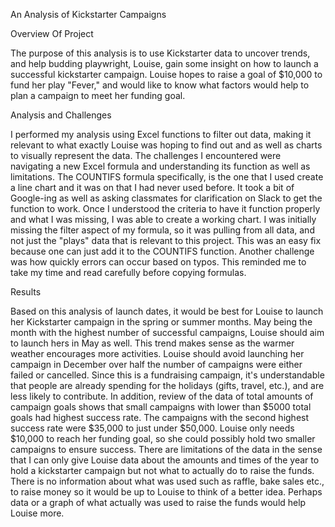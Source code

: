 An Analysis of Kickstarter Campaigns

Overview Of Project

The purpose of this analysis is to use Kickstarter data to uncover trends, and help budding playwright, Louise, gain some insight on how to launch a successful kickstarter campaign. Louise hopes to raise a goal of $10,000 to fund her play "Fever," and would like to know what factors would help to plan a campaign to meet her funding goal.

Analysis and Challenges

I performed my analysis using Excel functions to filter out data, making it relevant to what exactly Louise was hoping to find out and as well as charts to visually represent the data. The challenges I encountered were navigating a new Excel formula and understanding its function as well as limitations. The COUNTIFS formula specifically, is the one that I used create a line chart and it was on that I had never used before. It took a bit of Google-ing as well as asking classmates for clarification on Slack to get the function to work. Once I understood the criteria to have it function properly and what I was missing, I was able to create a working chart. I was initially missing the filter aspect of my formula, so it was pulling from all data, and not just the "plays" data that is relevant to this project. This was an easy fix because one can just add it to the COUNTIFS function. Another challenge was how quickly errors can occur based on typos. This reminded me to take my time and read carefully before copying formulas.

Results

Based on this analysis of launch dates, it would be best for Louise to launch her Kickstarter campaign in the spring or summer months. May being the month with the highest number of successful campaigns, Louise should aim to launch hers in May as well. This trend makes sense as the warmer weather encourages more activities. Louise should avoid launching her campaign in December over half the number of campaigns were either failed or cancelled. Since this is a fundraising campaign, it's understandable that people are already spending for the holidays (gifts, travel, etc.), and are less likely to contribute. In addition, review of the data of total amounts of campaign goals shows that small campaigns with lower than $5000 total goals had highest success rate. The campaigns with the second highest success rate were $35,000 to just under $50,000. Louise only needs $10,000 to reach her funding goal, so she could possibly hold two smaller campaigns to ensure success. There are limitations of the data in the sense that I can only give Louise data about the amounts and times of the year to hold a kickstarter campaign but not what to actually do to raise the funds. There is no information about what was used such as raffle, bake sales etc., to raise money so it would be up to Louise to think of a better idea. Perhaps data or a graph of what actually was used to raise the funds would help Louise more.
